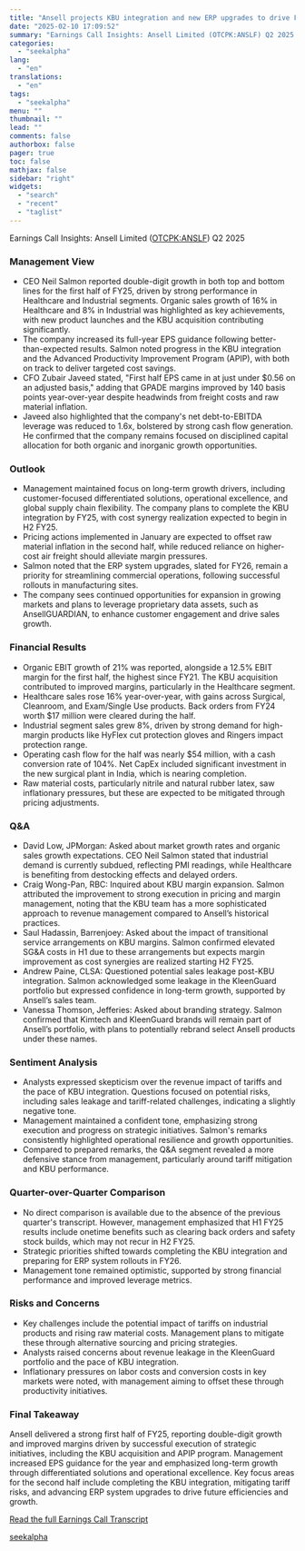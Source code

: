 ```yaml
---
title: "Ansell projects KBU integration and new ERP upgrades to drive FY25 growth"
date: "2025-02-10 17:09:52"
summary: "Earnings Call Insights: Ansell Limited (OTCPK:ANSLF) Q2 2025 Management View CEO Neil Salmon reported double-digit growth in both top and bottom lines for the first half of FY25, driven by strong performance in Healthcare and Industrial segments. Organic sales growth of 16% in Healthcare and 8% in Industrial was highlighted..."
categories:
  - "seekalpha"
lang:
  - "en"
translations:
  - "en"
tags:
  - "seekalpha"
menu: ""
thumbnail: ""
lead: ""
comments: false
authorbox: false
pager: true
toc: false
mathjax: false
sidebar: "right"
widgets:
  - "search"
  - "recent"
  - "taglist"
---
```


Earnings Call Insights: Ansell Limited ([OTCPK:ANSLF](https://seekingalpha.com/symbol/ANSLF "Ansell Limited")) Q2 2025

### Management View

* CEO Neil Salmon reported double-digit growth in both top and bottom lines for the first half of FY25, driven by strong performance in Healthcare and Industrial segments. Organic sales growth of 16% in Healthcare and 8% in Industrial was highlighted as key achievements, with new product launches and the KBU acquisition contributing significantly.
* The company increased its full-year EPS guidance following better-than-expected results. Salmon noted progress in the KBU integration and the Advanced Productivity Improvement Program (APIP), with both on track to deliver targeted cost savings.
* CFO Zubair Javeed stated, "First half EPS came in at just under $0.56 on an adjusted basis," adding that GPADE margins improved by 140 basis points year-over-year despite headwinds from freight costs and raw material inflation.
* Javeed also highlighted that the company's net debt-to-EBITDA leverage was reduced to 1.6x, bolstered by strong cash flow generation. He confirmed that the company remains focused on disciplined capital allocation for both organic and inorganic growth opportunities.

### Outlook

* Management maintained focus on long-term growth drivers, including customer-focused differentiated solutions, operational excellence, and global supply chain flexibility. The company plans to complete the KBU integration by FY25, with cost synergy realization expected to begin in H2 FY25.
* Pricing actions implemented in January are expected to offset raw material inflation in the second half, while reduced reliance on higher-cost air freight should alleviate margin pressures.
* Salmon noted that the ERP system upgrades, slated for FY26, remain a priority for streamlining commercial operations, following successful rollouts in manufacturing sites.
* The company sees continued opportunities for expansion in growing markets and plans to leverage proprietary data assets, such as AnsellGUARDIAN, to enhance customer engagement and drive sales growth.

### Financial Results

* Organic EBIT growth of 21% was reported, alongside a 12.5% EBIT margin for the first half, the highest since FY21. The KBU acquisition contributed to improved margins, particularly in the Healthcare segment.
* Healthcare sales rose 16% year-over-year, with gains across Surgical, Cleanroom, and Exam/Single Use products. Back orders from FY24 worth $17 million were cleared during the half.
* Industrial segment sales grew 8%, driven by strong demand for high-margin products like HyFlex cut protection gloves and Ringers impact protection range.
* Operating cash flow for the half was nearly $54 million, with a cash conversion rate of 104%. Net CapEx included significant investment in the new surgical plant in India, which is nearing completion.
* Raw material costs, particularly nitrile and natural rubber latex, saw inflationary pressures, but these are expected to be mitigated through pricing adjustments.

### Q&A

* David Low, JPMorgan: Asked about market growth rates and organic sales growth expectations. CEO Neil Salmon stated that industrial demand is currently subdued, reflecting PMI readings, while Healthcare is benefiting from destocking effects and delayed orders.
* Craig Wong-Pan, RBC: Inquired about KBU margin expansion. Salmon attributed the improvement to strong execution in pricing and margin management, noting that the KBU team has a more sophisticated approach to revenue management compared to Ansell’s historical practices.
* Saul Hadassin, Barrenjoey: Asked about the impact of transitional service arrangements on KBU margins. Salmon confirmed elevated SG&A costs in H1 due to these arrangements but expects margin improvement as cost synergies are realized starting H2 FY25.
* Andrew Paine, CLSA: Questioned potential sales leakage post-KBU integration. Salmon acknowledged some leakage in the KleenGuard portfolio but expressed confidence in long-term growth, supported by Ansell’s sales team.
* Vanessa Thomson, Jefferies: Asked about branding strategy. Salmon confirmed that Kimtech and KleenGuard brands will remain part of Ansell’s portfolio, with plans to potentially rebrand select Ansell products under these names.

### Sentiment Analysis

* Analysts expressed skepticism over the revenue impact of tariffs and the pace of KBU integration. Questions focused on potential risks, including sales leakage and tariff-related challenges, indicating a slightly negative tone.
* Management maintained a confident tone, emphasizing strong execution and progress on strategic initiatives. Salmon's remarks consistently highlighted operational resilience and growth opportunities.
* Compared to prepared remarks, the Q&A segment revealed a more defensive stance from management, particularly around tariff mitigation and KBU performance.

### Quarter-over-Quarter Comparison

* No direct comparison is available due to the absence of the previous quarter's transcript. However, management emphasized that H1 FY25 results include onetime benefits such as clearing back orders and safety stock builds, which may not recur in H2 FY25.
* Strategic priorities shifted towards completing the KBU integration and preparing for ERP system rollouts in FY26.
* Management tone remained optimistic, supported by strong financial performance and improved leverage metrics.

### Risks and Concerns

* Key challenges include the potential impact of tariffs on industrial products and rising raw material costs. Management plans to mitigate these through alternative sourcing and pricing strategies.
* Analysts raised concerns about revenue leakage in the KleenGuard portfolio and the pace of KBU integration.
* Inflationary pressures on labor costs and conversion costs in key markets were noted, with management aiming to offset these through productivity initiatives.

### Final Takeaway

Ansell delivered a strong first half of FY25, reporting double-digit growth and improved margins driven by successful execution of strategic initiatives, including the KBU acquisition and APIP program. Management increased EPS guidance for the year and emphasized long-term growth through differentiated solutions and operational excellence. Key focus areas for the second half include completing the KBU integration, mitigating tariff risks, and advancing ERP system upgrades to drive future efficiencies and growth.

[Read the full Earnings Call Transcript](https://seekingalpha.com/symbol/ANSLF/earnings/transcripts)

[seekalpha](https://seekingalpha.com/news/4405599-ansell-projects-kbu-integration-and-new-erp-upgrades-to-drive-fy25-growth)
